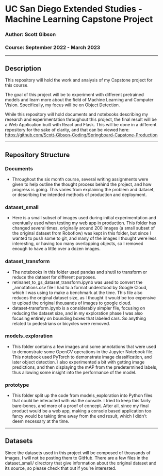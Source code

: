 # UC San Diego Extended Studies - Machine Learning Capstone Project

### Author: Scott Gibson
### Course: September 2022 - March 2023

---

## Description

This repository will hold the work and analysis of my Capstone project for this course.

The goal of this project will be to experiment with different pretrained models and
learn more about the field of Machine Learning and Computer Vision. Specifically,
my focus will be on Object Detection.

While this repository will hold documents and notebooks describing my research and 
experimentation throughout this project, the final result will be a Web Application built
with React and Flask. This will be done in a different repository for the sake of clarity,
and that can be viewed here: https://github.com/Scott-Gibson-Coding/Springboard-Capstone-Production

---

## Repository Structure

### Documents

- Throughout the six month course, several writing assignments were given to help
  outline the thought process behind the project, and how progress is going. This
  varies from explaining the problem and dataset, or describing the intended methods
  of production and deployment.

### dataset_small

- Here is a small subset of images used during initial experimentation and eventually
  used when testing my web app in production. This folder has changed several times,
  originally around 200 images (a small subset of the original dataset from Roboflow)
  was kept in this folder, but since I wanted to push some to git, and many of the
  images I thought were less interesting, or having too many overlapping objects,
  so I removed enough to have a little over a dozen images.

### dataset_transform

- The notebooks in this folder used pandas and shutil to transform or reduce the dataset
  for different purposes.
- retinanet_to_gs_dataset_transform.ipynb was used to convert the _annotations.csv file
  I had to a format understood by Google Cloud, which I was using to make a benchmark
  at the time. This file also reduces the original dataset size, as I thought it would
  be too expensive to upload the original thousands of images to google cloud.
- dataset-transform.ipynb is a considerably simpler file, focusing on reducing the
  dataset size, and in my exploration phase I was also focusing entirely on bounding
  boxes that labeled cars. So anything related to pedestrians or bicycles were removed.

### models_exploration

- This folder contains a few images and some annotations that were used to demonstrate
  some OpenCV operations in the Jupyter Notebook file. This notebook used PyTorch
  to demonstrate image classification, and later object detection. I also experimented
  a bit with getting image predictions, and then displaying the mAP from the predetermined
  labels, thus allowing some insight into the performance of the model.

### prototype

- This folder split up the code from models_exploration into Python files that could be
  interacted with via the console. I tried to keep this fairly bare-bones, and more
  of a proof of concept. After all, since my final product would be a web app, making
  a console based application too fancy would be taking time away from the end result,
  which I didn't deem necessary at the time.

---

## Datasets

Since the datasets used in this project will be composed of thousands of images, I will not be posting them to GitHub. There are a few files in the dataset_small/ directory
that give information about the original dataset and its source, so please check that
out if you're interested.
